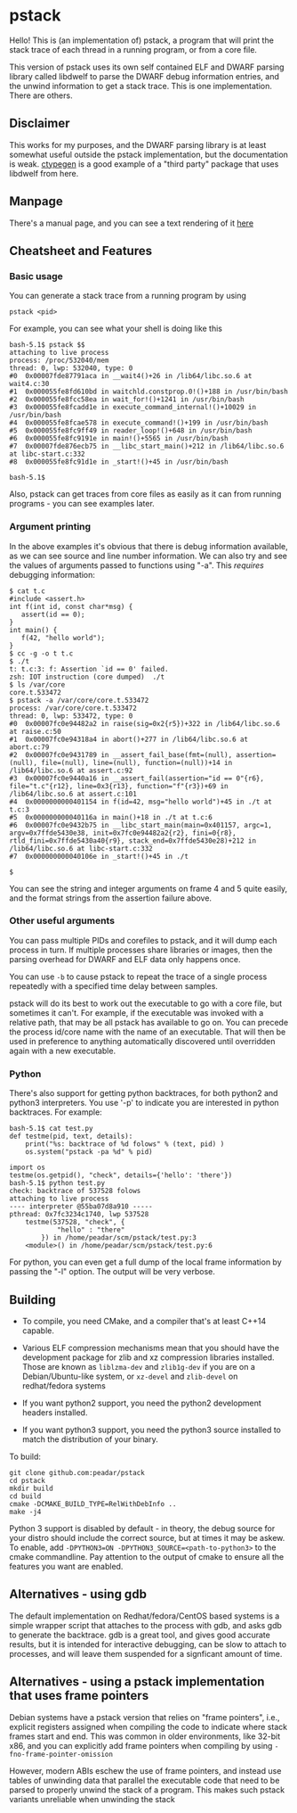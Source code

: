 # pstack

Hello! This is (an implementation of) pstack, a program that will print the
stack trace of each thread in a running program, or from a core file.

This version of pstack uses its own self contained ELF and DWARF parsing
library called libdwelf to parse the DWARF debug information entries,
and the unwind information to get a stack trace.
This is one implementation. There are others.

## Disclaimer
This works for my purposes, and the DWARF parsing library is at least
somewhat useful outside the pstack implementation, but the documentation
is weak. [ctypegen](https://github.com/aristanetworks/ctypegen) is a
good example of a "third party" package that uses libdwelf from here.

## Manpage

There's a manual page, and you can see a text rendering of it
[here](./pstack.1.txt)

## Cheatsheet and Features

### Basic usage
You can generate a stack trace from a running program by using

`pstack <pid>`

For example, you can see what your shell is doing like this
```
bash-5.1$ pstack $$
attaching to live process
process: /proc/532040/mem
thread: 0, lwp: 532040, type: 0
#0  0x00007fde87791aca in __wait4()+26 in /lib64/libc.so.6 at wait4.c:30
#1  0x000055fe8fd610bd in waitchld.constprop.0!()+188 in /usr/bin/bash
#2  0x000055fe8fcc58ea in wait_for!()+1241 in /usr/bin/bash
#3  0x000055fe8fcadd1e in execute_command_internal!()+10029 in /usr/bin/bash
#4  0x000055fe8fcae578 in execute_command!()+199 in /usr/bin/bash
#5  0x000055fe8fc9ff49 in reader_loop!()+648 in /usr/bin/bash
#6  0x000055fe8fc9191e in main!()+5565 in /usr/bin/bash
#7  0x00007fde876ecb75 in __libc_start_main()+212 in /lib64/libc.so.6 at libc-start.c:332
#8  0x000055fe8fc91d1e in _start!()+45 in /usr/bin/bash

bash-5.1$
```
Also, pstack can get traces from core files as easily as it can from running programs - you can see examples later.


### Argument printing
In the above examples it's obvious that there is debug information
available, as we can see source and line number information. We can also
try and see the values of arguments passed to functions using "-a". This
*requires* debugging information:
```
$ cat t.c
#include <assert.h>
int f(int id, const char*msg) {
   assert(id == 0);
}
int main() {
   f(42, "hello world");
}
$ cc -g -o t t.c
$ ./t
t: t.c:3: f: Assertion `id == 0' failed.
zsh: IOT instruction (core dumped)  ./t
$ ls /var/core
core.t.533472
$ pstack -a /var/core/core.t.533472
process: /var/core/core.t.533472
thread: 0, lwp: 533472, type: 0
#0  0x00007fc0e94482a2 in raise(sig=0x2{r5})+322 in /lib64/libc.so.6 at raise.c:50
#1  0x00007fc0e94318a4 in abort()+277 in /lib64/libc.so.6 at abort.c:79
#2  0x00007fc0e9431789 in __assert_fail_base(fmt=(null), assertion=(null), file=(null), line=(null), function=(null))+14 in /lib64/libc.so.6 at assert.c:92
#3  0x00007fc0e9440a16 in __assert_fail(assertion="id == 0"{r6}, file="t.c"{r12}, line=0x3{r13}, function="f"{r3})+69 in /lib64/libc.so.6 at assert.c:101
#4  0x0000000000401154 in f(id=42, msg="hello world")+45 in ./t at t.c:3
#5  0x000000000040116a in main()+18 in ./t at t.c:6
#6  0x00007fc0e9432b75 in __libc_start_main(main=0x401157, argc=1, argv=0x7ffde5430e38, init=0x7fc0e94482a2{r2}, fini=0{r8}, rtld_fini=0x7ffde5430a40{r9}, stack_end=0x7ffde5430e28)+212 in /lib64/libc.so.6 at libc-start.c:332
#7  0x000000000040106e in _start!()+45 in ./t

$
```

You can see the string and integer arguments on frame 4 and 5 quite
easily, and the format strings from the assertion failure above.


### Other useful arguments

You can pass multiple PIDs and corefiles to pstack, and it will dump
each process in turn. If multiple processes share libraries or images,
then the parsing overhead for DWARF and ELF data only happens once.

You can use `-b` to cause pstack to repeat the trace of a single process
repeatedly with a specified time delay between samples.

pstack will do its best to work out the executable to go with a core file,
but sometimes it can't. For example, if the executable was invoked with
a relative path, that may be all pstack has available to go on. You can
precede the process id/core name with the name of an executable. That
will then be used in preference to anything automatically discovered
until overridden again with a new executable.


### Python

There's also support for getting python backtraces, for both python2
and python3 interpreters. You use '-p' to indicate you are interested
in python backtraces. For example:

```
bash-5.1$ cat test.py
def testme(pid, text, details):
    print("%s: backtrace of %d folows" % (text, pid) )
    os.system("pstack -pa %d" % pid)

import os
testme(os.getpid(), "check", details={'hello': 'there'})
bash-5.1$ python test.py
check: backtrace of 537528 folows
attaching to live process
---- interpreter @55ba07d8a910 -----
pthread: 0x7fc3234c1740, lwp 537528
    testme(537528, "check", {
            "hello" : "there"
        }) in /home/peadar/scm/pstack/test.py:3
    <module>() in /home/peadar/scm/pstack/test.py:6

```

For python, you can even get a full dump of the local frame information
by passing the "-l" option. The output will be very verbose.

## Building

   * To compile, you need CMake, and a compiler that's at least C++14 capable.

   * Various ELF compression mechanisms mean that you should have the
     development package for zlib and xz compression libraries installed. Those
     are known as `liblzma-dev` and `zlib1g-dev` if you are on a
     Debian/Ubuntu-like system, or `xz-devel` and `zlib-devel` on redhat/fedora
     systems

   * If you want python2 support, you need the python2 development headers installed.

   * If you want python3 support, you need the python3 source installed to
     match the distribution of your binary.

To build:
```
git clone github.com:peadar/pstack
cd pstack
mkdir build
cd build
cmake -DCMAKE_BUILD_TYPE=RelWithDebInfo ..
make -j4
```

Python 3 support is disabled by default - in theory, the debug source for your
distro should include the correct source, but at times it may be askew. To
enable, add `-DPYTHON3=ON -DPYTHON3_SOURCE=<path-to-python3>` to the cmake
commandline.  Pay attention to the output of cmake to ensure all the features
you want are enabled.

## Alternatives - using gdb

The default implementation on Redhat/fedora/CentOS based systems is
a simple wrapper script that attaches to the process with gdb, and
asks gdb to generate the backtrace. gdb is a great tool, and gives
good accurate results, but it is intended for interactive debugging,
can be slow to attach to processes, and will leave them suspended for
a signficant amount of time.

## Alternatives - using a pstack implementation that uses frame pointers

Debian systems have a pstack version that relies on "frame pointers",
i.e., explicit registers assigned when compiling the code to indicate
where stack frames start and end. This was common in older environments,
like 32-bit x86, and you can explicitly add frame pointers when compiling
by using `-fno-frame-pointer-omission`

However, modern ABIs eschew the use of frame pointers, and instead use
tables of unwinding data that parallel the executable code that need
to be parsed to properly unwind the stack of a program. This makes such
pstack variants unreliable when unwinding the stack



